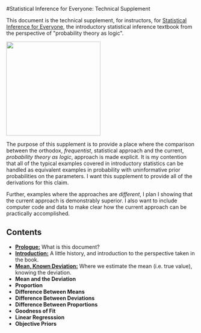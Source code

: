 #Statistical Inference for Everyone: Technical Supplement



This document is the technical supplement, for instructors, for [Statistical Inference for Everyone], the introductory statistical inference textbook from the perspective of "probability theory as logic".

<img  src="http://web.bryant.edu/~bblais/images/Saturn_with_Dice.png" align=center width = 250px />

The purpose of this supplement is to provide a place where the comparison between the orthodox, *frequentist*, statistical approach and the current, *probability theory as logic*, approach is made explicit.  It is my contention that all of the typical examples covered in introductory statistics can be handled as equivalent examples in probability with uninformative prior probabilities on the parameters.  I want this supplement to provide all of the derivations for this claim.

Further, examples where the approaches are *different*, I plan I showing that the current approach is demonstrably superior.  I also want to include computer code and data to make clear how the current approach can be practically accomplished.


[Statistical Inference for Everyone]: http://web.bryant.edu/~bblais/statistical-inference-for-everyone-sie.html


Contents
------


* [**Prologue:**](http://nbviewer.ipython.org/github/bblais/Tech-SIE/blob/master/Prologue/Prologue.ipynb) What is this document?
* [**Introduction:**](http://nbviewer.ipython.org/github/bblais/Tech-SIE/blob/master/Introduction/Introduction.ipynb) A little history, and introduction to the perspective taken in the book.
* [**Mean, Known Deviation:**](http://nbviewer.ipython.org/github/bblais/Tech-SIE/blob/master/Estimating_Mean_Known_Deviation/Estimating_Mean_Known_Deviation.ipynb) Where we estimate the mean (i.e. true value), knowing the deviation.
* **Mean and the Deviation** 
* **Proportion** 
* **Difference Between Means**
* **Difference Between Deviations**
* **Difference Between Proportions**
* **Goodness of Fit**
* **Linear Regresssion**
* **Objective Priors**